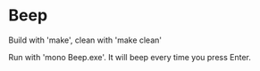 # Beep
Build with 'make', clean with 'make clean'

Run with 'mono Beep.exe'. It will beep every time you press Enter.
